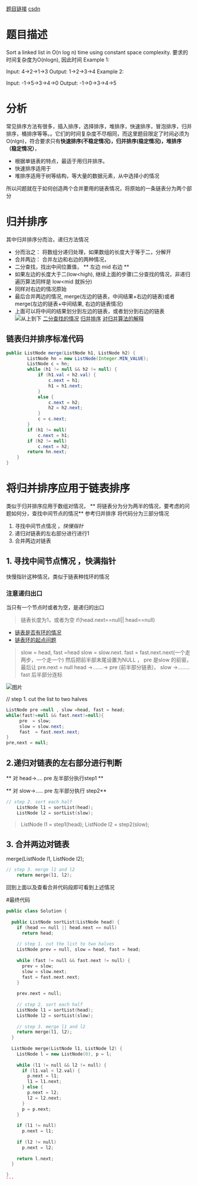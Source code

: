 [题目链接](https://leetcode.com/problems/sort-list/submissions/1)
[csdn](https://blog.csdn.net/qq_28350997/article/details/82918376)
# 题目描述
Sort a linked list in O(n log n) time using constant space complexity.
要求的时间复杂度为O(nlogn), 因此时间
Example 1:

Input: 4->2->1->3
Output: 1->2->3->4
Example 2:

Input: -1->5->3->4->0
Output: -1->0->3->4->5

# 分析
  常见排序方法有很多，插入排序，选择排序，堆排序，快速排序，冒泡排序，归并排序，桶排序等等。。它们的时间复杂度不尽相同，而这里题目限定了时间必须为O(nlgn)，符合要求只有**快速排序(不稳定情况)，归并排序(稳定情况)，堆排序（稳定情况）**，
- 根据单链表的特点，最适于用归并排序。
- 快速排序适用于
- 堆排序适用于树等结构，等大量的数据元素，从中选择小的情况

所以问题就在于如何创造两个合并要用的链表情况，将原始的一条链表分为两个部分
# 归并排序 

 其中归并排序分而治，递归方法情况
   - 分而治之： 将数组分递归处理，如果数组的长度大于等于二，分解开
   - 合并两边： 合并左边和右边的两种情况，
   - 二分查找，找出中间位置值， ** 左边 mid 右边 **
   - 如果左边的长度大于二(low<high), 继续上面的步骤(二分查找的情况，非递归遍历算法同样是 low<mid 就拆分)
   - 同样对右边的情况原始
   - 最后合并两边的情况, merge(左边的链表，中间结果+右边的链表)或者 merge(左边的链表+中间结果, 右边的链表情况)
   - 上面可以将中间的结果划分到左边的链表，或者划分到右边的链表
 ![从上到下](https://www.google.com.tw/search?q=merge+sort&safe=active&source=lnms&tbm=isch&sa=X&ved=0ahUKEwjT7eTlzuTdAhWDXbwKHUYZDCUQ_AUIECgD&biw=2560&bih=1301#imgrc=fvR6j-iI4nMPgM:)
 [二分查找的情况](https://leetcode.com/problems/search-insert-position/hints/)
[归并排序](https://github.com/wabc1994/algo4/blob/master/merger_sort.cpp)
[对归并算法的解释](https://www.hackerearth.com/practice/algorithms/sorting/merge-sort/tutorial/)
## 
## 链表归并排序标准代码

```Java
public ListNode merge(ListNode h1, ListNode h2) {
        ListNode hn = new ListNode(Integer.MIN_VALUE);
        ListNode c = hn;
        while (h1 != null && h2 != null) {
            if (h1.val < h2.val) {
                c.next = h1;
                h1 = h1.next;
            }
            else {
                c.next = h2;
                h2 = h2.next;
            }
            c = c.next;
        }
        if (h1 != null)
            c.next = h1;
        if (h2 != null)
            c.next = h2;
        return hn.next;
    }
}
```
#  将归并排序应用于链表排序
  
类似于归并排序应用于数组对情况，
** 将链表分为分为两半的情况，要考虑的问题如何分，查找中间节点的情况**
参考归并排序
将代码分为三部分情况
1.  寻找中间节点情况 ，*快慢指针*
2.  递归对链表的左右部分进行进行1
3.  合并两边对链表


##  1. 寻找中间节点情况 ，快满指针
快慢指针这种情况，类似于链表种找环的情况
### 注意递归出口

当只有一个节点时或者为空，是递归的出口 
>链表长度为1，或者为空  if(head.next==null|| head==null)

- [链表是否有环的情况](https://leetcode.com/problems/linked-list-cycle/description/)
- [链表环的起点问题](https://leetcode.com/problems/linked-list-cycle/description/)

>slow = head, fast =head
>slow = slow.next. fast = fast.next.next(一个走两步，一个走一个)
>然后把前半部末尾设置为NULL ， pre 是slow 的前驱，最后让 pre.next = null 
>head ->.......-> pre (前半部分链表)， slow ->........ fast 后半部分连标

![图片](https://img-blog.csdn.net/20181001195825582?watermark/2/text/aHR0cHM6Ly9ibG9nLmNzZG4ubmV0L3FxXzI4MzUwOTk3/font/5a6L5L2T/fontsize/400/fill/I0JBQkFCMA==/dissolve/70)

// step 1. cut the list to two halves
```java 
ListNode pre =null , slow =head, fast = head;
while(fast!=null && fast.next!=null){
     pre  = slow;
     slow = slow.next;
     fast  = fast.next.next;
}
pre,next = null;
```
## 2.递归对链表的左右部分进行判断
** 对 head->.... pre 左半部分执行step1 **

** 对 slow->..... pre 左半部分执行 step2**

```c++
// step 2. sort each half
    ListNode l1 = sortList(head);
    ListNode l2 = sortList(slow);
```


>ListNode  l1 = step1(head);
>ListNode  l2 = step2(slow);
## 3. 合并两边对链表 
merge(ListNode l1, ListNode l2);

```c++
// step 3. merge l1 and l2
    return merge(l1, l2);
```

回到上面以及查看合并代码段即可看到上述情况


#最终代码

````c++
public class Solution {
  
  public ListNode sortList(ListNode head) {
    if (head == null || head.next == null)
      return head;
        
    // step 1. cut the list to two halves
    ListNode prev = null, slow = head, fast = head;
    
    while (fast != null && fast.next != null) {
      prev = slow;
      slow = slow.next;
      fast = fast.next.next;
    }
    
    prev.next = null;
    
    // step 2. sort each half
    ListNode l1 = sortList(head);
    ListNode l2 = sortList(slow);
    
    // step 3. merge l1 and l2
    return merge(l1, l2);
  }
  
  ListNode merge(ListNode l1, ListNode l2) {
    ListNode l = new ListNode(0), p = l;
    
    while (l1 != null && l2 != null) {
      if (l1.val < l2.val) {
        p.next = l1;
        l1 = l1.next;
      } else {
        p.next = l2;
        l2 = l2.next;
      }
      p = p.next;
    }
    
    if (l1 != null)
      p.next = l1;
    
    if (l2 != null)
      p.next = l2;
    
    return l.next;
  }

}
```











